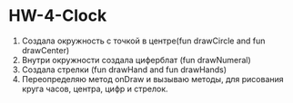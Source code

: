 # HW-4-Clock

1. Создала окружность с точкой в центре(fun drawCircle and fun drawCenter)
2. Внутри окружности создала циферблат (fun drawNumeral)
3. Создала стрелки (fun drawHand and fun drawHands)
4. Переопределяю метод onDraw и вызываю методы, для рисования круга часов, центра, цифр и стрелок. 
